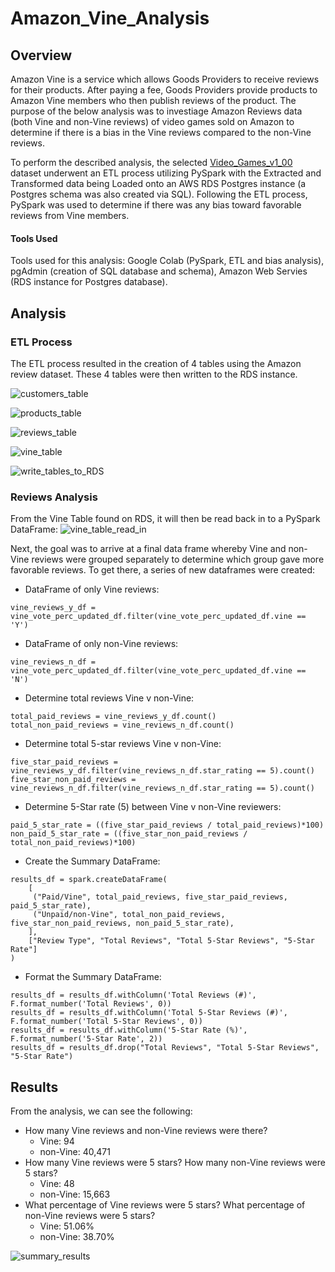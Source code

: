 # Amazon_Vine_Analysis

## Overview
Amazon Vine is a service which allows Goods Providers to receive reviews for their products. After paying a fee, Goods Providers provide products to Amazon Vine members who then publish reviews of the product. The purpose of the below analysis was to investiage Amazon Reviews data (both Vine and non-Vine reviews) of video games sold on Amazon to determine if there is a bias in the Vine reviews compared to the non-Vine reviews. 

To perform the described analysis, the selected [Video_Games_v1_00](https://s3.amazonaws.com/amazon-reviews-pds/tsv/index.txt) dataset underwent an ETL process utilizing PySpark with the Extracted and Transformed data being Loaded onto an AWS RDS Postgres instance (a Postgres schema was also created via SQL). Following the ETL process, PySpark was used to determine if there was any bias toward favorable reviews from Vine members.

#### Tools Used
Tools used for this analysis: Google Colab (PySpark, ETL and bias analysis), pgAdmin (creation of SQL database and schema), Amazon Web Servies (RDS instance for Postgres database).

## Analysis
### ETL Process
The ETL process resulted in the creation of 4 tables using the Amazon review dataset. These 4 tables were then written to the RDS instance.

![customers_table](https://user-images.githubusercontent.com/89284280/146303021-f976cc7b-6722-48bb-984b-ded8db9b21d8.JPG)

![products_table](https://user-images.githubusercontent.com/89284280/146303029-42cbf199-a0b8-457a-a3e9-f5168191a232.JPG)

![reviews_table](https://user-images.githubusercontent.com/89284280/146303043-e77199ac-d167-4e5f-a3a5-4259069d071a.JPG)

![vine_table](https://user-images.githubusercontent.com/89284280/146303052-4378e234-543b-42ab-b36f-c74fd2833d8f.JPG)

![write_tables_to_RDS](https://user-images.githubusercontent.com/89284280/146303059-cb31a069-f5b5-4172-90fc-853a2472a473.JPG)

### Reviews Analysis
From the Vine Table found on RDS, it will then be read back in to a PySpark DataFrame:
![vine_table_read_in](https://user-images.githubusercontent.com/89284280/146303294-fb596197-dad1-41eb-a495-95e81de3627e.JPG)

Next, the goal was to arrive at a final data frame whereby Vine and non-Vine reviews were grouped separately to determine which group gave more favorable reviews. To get there, a series of new dataframes were created:<br>
- DataFrame of only Vine reviews:
```
vine_reviews_y_df = vine_vote_perc_updated_df.filter(vine_vote_perc_updated_df.vine == 'Y')
```

- DataFrame of only non-Vine reviews:
```
vine_reviews_n_df = vine_vote_perc_updated_df.filter(vine_vote_perc_updated_df.vine == 'N')
```

- Determine total reviews Vine v non-Vine:
```
total_paid_reviews = vine_reviews_y_df.count()
total_non_paid_reviews = vine_reviews_n_df.count()
```

- Determine total 5-star reviews Vine v non-Vine:
```
five_star_paid_reviews = vine_reviews_y_df.filter(vine_reviews_n_df.star_rating == 5).count()
five_star_non_paid_reviews = vine_reviews_n_df.filter(vine_reviews_n_df.star_rating == 5).count()
```

- Determine 5-Star rate (5) between Vine v non-Vine reviewers:
```
paid_5_star_rate = ((five_star_paid_reviews / total_paid_reviews)*100)
non_paid_5_star_rate = ((five_star_non_paid_reviews / total_non_paid_reviews)*100)
```
- Create the Summary DataFrame:
```
results_df = spark.createDataFrame(
    [
     ("Paid/Vine", total_paid_reviews, five_star_paid_reviews, paid_5_star_rate),
     ("Unpaid/non-Vine", total_non_paid_reviews, five_star_non_paid_reviews, non_paid_5_star_rate),
    ],
    ["Review Type", "Total Reviews", "Total 5-Star Reviews", "5-Star Rate"]
)
```
- Format the Summary DataFrame:
```
results_df = results_df.withColumn('Total Reviews (#)', F.format_number('Total Reviews', 0))
results_df = results_df.withColumn('Total 5-Star Reviews (#)', F.format_number('Total 5-Star Reviews', 0))
results_df = results_df.withColumn('5-Star Rate (%)', F.format_number('5-Star Rate', 2))
results_df = results_df.drop("Total Reviews", "Total 5-Star Reviews", "5-Star Rate")
```

## Results
From the analysis, we can see the following:
- How many Vine reviews and non-Vine reviews were there?
  - Vine: 94
  - non-Vine: 40,471
- How many Vine reviews were 5 stars? How many non-Vine reviews were 5 stars?
  - Vine: 48
  - non-Vine: 15,663
- What percentage of Vine reviews were 5 stars? What percentage of non-Vine reviews were 5 stars?
  - Vine: 51.06%
  - non-Vine: 38.70%

![summary_results](https://user-images.githubusercontent.com/89284280/146304909-bdc91663-6a63-4439-8e7a-be80af08af14.JPG)


